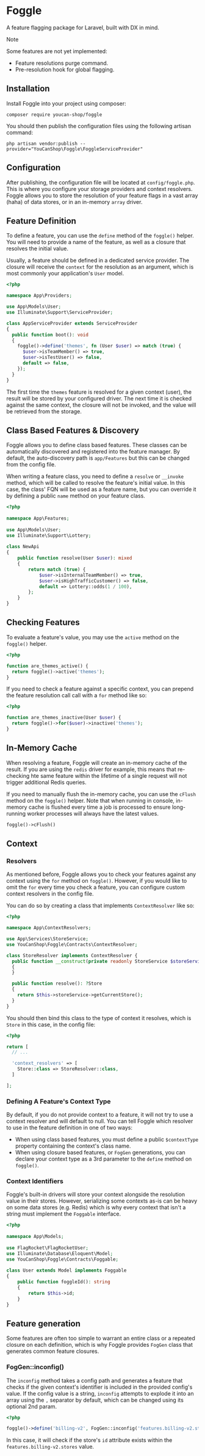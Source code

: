 # Foggle

A feature flagging package for Laravel, built with DX in mind.

> [!NOTE]
> Some features are not yet implemented:
>   - Feature resolutions purge command.
>   - Pre-resolution hook for global flagging.

## Installation

Install Foggle into your project using composer:

```shell
composer require youcan-shop/foggle
```

You should then publish the configuration files using the following artisan command:

```shell
php artisan vendor:publish --provider="YouCanShop\Foggle\FoggleServiceProvider"
```

## Configuration

After publishing, the configuration file will be located at `config/foggle.php`. This is where you configure your storage providers and context resolvers.
Foggle allows you to store the resolution of your feature flags in a vast array (haha) of data stores, or in an in-memory `array` driver.

## Feature Definition

To define a feature, you can use the `define` method of the `foggle()` helper. You will need to provide a name of the feature, as well as a closure that resolves the initial value.

Usually, a feature should be defined in a dedicated service provider. The closure will receive the `context` for the resolution as an argument, which is most commonly your application's `User` model.

```php
<?php

namespace App\Providers;

use App\Models\User;
use Illuminate\Support\ServiceProvider;

class AppServiceProvider extends ServiceProvider
{
  public function boot(): void
  {
    foggle()->define('themes', fn (User $user) => match (true) {
      $user->isTeamMember() => true,
      $user->isTestUser() => false,
      default => false,
    });
  }
}
```
The first time the `themes` feature is resolved for a given context (user), the result will be stored by your configured driver. The next time it is checked against the same context, the closure will not be invoked, and the value will be retrieved from the storage.

## Class Based Features & Discovery

Foggle allows you to define class based features. These classes can be automatically discovered and registered into the feature manager. By default, the auto-discovery path is `app/Features` but this can be changed from the config file.

When writing a feature class, you need to define a `resolve` or `__invoke` method, which will be called to resolve the feature's initial value. In this case, the class' FQN will be used as a feature name, but you can override it by defining a public `name` method on your feature class.

```php
<?php
 
namespace App\Features;
 
use App\Models\User;
use Illuminate\Support\Lottery;
 
class NewApi
{
    public function resolve(User $user): mixed
    {
        return match (true) {
            $user->isInternalTeamMember() => true,
            $user->isHighTrafficCustomer() => false,
            default => Lottery::odds(1 / 100),
        };
    }
}
```

## Checking Features

To evaluate a feature's value, you may use the `active` method on the `foggle()` helper.

```php
<?php

function are_themes_active() {
  return foggle()->active('themes');
}
```

If you need to check a feature against a specific context, you can prepend the feature resolution call call with a `for` method like so:

```php
<?php

function are_themes_inactive(User $user) {
  return foggle()->for($user)->inactive('themes');
}
```


## In-Memory Cache

When resolving a feature, Foggle will create an in-memory cache of the result. If you are using the `redis` driver for example, this means that re-checking hte same feature within the lifetime of a single request will not trigger additional Redis queries. 

If you need to manually flush the in-memory cache, you can use the `cFlush` method on the `foggle()` helper.
Note that when running in console, in-memory cache is flushed every time a job is processed to ensure long-running worker processes will always have the latest values.

```php
foggle()->cFlush()
```

## Context

### Resolvers

As mentioned before, Foggle allows you to check your features against any context using the `for` method on `foggle()`. However, if you would like to omit the `for` every time you check a feature, you can configure custom context resolvers in the config file.

You can do so by creating a class that implements `ContextResolver` like so:

```php
<?php

namespace App\ContextResolvers;

use App\Services\StoreService;
use YouCanShop\Foggle\Contracts\ContextResolver;

class StoreResolver implements ContextResolver {
  public function __construct(private readonly StoreService $storeService)
  {
  }

  public function resolve(): ?Store
  {
    return $this->storeService->getCurrentStore();
  }
}
```

You should then bind this class to the type of context it resolves, which is `Store` in this case, in the config file:

```php
<?php

return [
  // ...

  'context_resolvers' => [
    Store::class => StoreResolver::class,
  ]

];
```

### Defining A Feature's Context Type

By default, if you do not provide context to a feature, it will not try to use a context resolver and will default to null. You can tell Foggle which resolver to use in the feature definition in one of two ways:
- When using class based features, you must define a public `$contextType` property containing the context's class name.
- When using closure based features, or `FogGen` generations, you can declare your context type as a 3rd parameter to the `define` method on `foggle()`.

### Context Identifiers

Foggle's built-in drivers will store your context alongside the resolution value in their stores. However, serializing some contexts as-is can be heavy on some data stores (e.g. Redis) which is why every context that isn't a string must implement the `Foggable` interface.

```php
<?php
 
namespace App\Models;
 
use FlagRocket\FlagRocketUser;
use Illuminate\Database\Eloquent\Model;
use YouCanShop\Foggle\Contracts\Foggable;
 
class User extends Model implements Foggable
{
    public function foggleId(): string
    {
        return $this->id;
    }
}
```

## Feature generation

Some features are often too simple to warrant an entire class or a repeated closure on each definition, which is why Foggle provides `FogGen` class that generates common feature closures.

### FogGen::inconfig()

The `inconfig` method takes a config path and generates a feature that checks if the given context's identifier is included in the provided config's value. If the config value is a string, `inconfig` attempts to explode it into an array using the `,` separator by default, which can be changed using its optional 2nd param.

```php
<?php

foggle()->define('billing-v2', FogGen::inconfig('features.billing-v2.stores', ','), Store::class);

```

In this case, it will check if the store's `id` attribute exists within the `features.billing-v2.stores` value.
